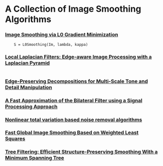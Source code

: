 # A Collection of Image Smoothing Algorithms

### [Image Smoothing via L0 Gradient Minimization](http://www.cse.cuhk.edu.hk/leojia/projects/L0smoothing/index.html)
```
	S = L0Smoothing(Im, lambda, kappa)
```
### [Local Laplacian Filters: Edge-aware Image Processing with a Laplacian Pyramid](http://people.csail.mit.edu/sparis/publi/2011/siggraph/)
```

```
### [Edge-Preserving Decompositions for Multi-Scale Tone and Detail Manipulation](http://www.cs.huji.ac.il/~danix/epd/)

### [A Fast Approximation of the Bilateral Filter using a Signal Processing Approach](http://people.csail.mit.edu/sparis/bf/)

### [Nonlinear total variation based noise removal algorithms](http://en.wikipedia.org/wiki/Total_variation_denoising)

### [Fast Global Image Smoothing Based on Weighted Least Squares](https://sites.google.com/site/globalsmoothing/)

### [Tree Filtering: Efficient Structure-Preserving Smoothing With a Minimum Spanning Tree](https://sites.google.com/site/linchaobao/home)



